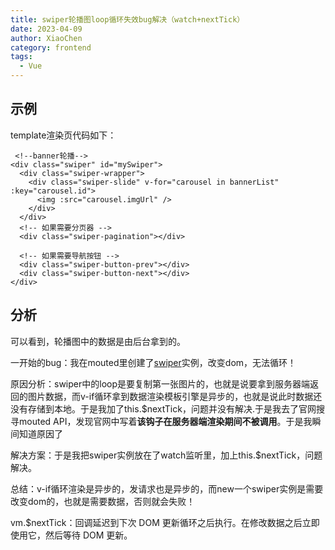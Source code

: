 ```yaml
---
title: swiper轮播图loop循环失效bug解决（watch+nextTick）
date: 2023-04-09
author: XiaoChen
category: frontend
tags:
  - Vue
---
```


## 示例

template渲染页代码如下：

```vue
 <!--banner轮播-->
<div class="swiper" id="mySwiper">
  <div class="swiper-wrapper">
    <div class="swiper-slide" v-for="carousel in bannerList" :key="carousel.id">
      <img :src="carousel.imgUrl" />
    </div>
  </div>
  <!-- 如果需要分页器 -->
  <div class="swiper-pagination"></div>

  <!-- 如果需要导航按钮 -->
  <div class="swiper-button-prev"></div>
  <div class="swiper-button-next"></div>
</div>
```

## 分析

可以看到，轮播图中的数据是由后台拿到的。

一开始的bug：我在mouted里创建了[swiper](https://so.csdn.net/so/search?q=swiper&spm=1001.2101.3001.7020)实例，改变dom，无法循环！

原因分析：swiper中的loop是要复制第一张图片的，也就是说要拿到服务器端返回的图片数据，而v-if循环拿到数据渲染模板引擎是异步的，也就是说此时数据还没有存储到本地。于是我加了this.$nextTick，问题并没有解决.于是我去了官网搜寻mouted API，发现官网中写着**该钩子在服务器端渲染期间不被调用**。于是我瞬间知道原因了

解决方案：于是我把swiper实例放在了watch监听里，加上this.$nextTick，问题解决。

总结：v-if循环渲染是异步的，发请求也是异步的，而new一个swiper实例是需要改变dom的，也就是需要数据，否则就会失败！

vm.$nextTick：回调延迟到下次 DOM 更新循环之后执行。在修改数据之后立即使用它，然后等待 DOM 更新。
